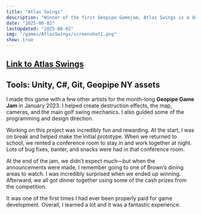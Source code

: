 ```yaml
---
title: "Atlas Swings"
description: "Winner of the first Geopipe Gamejam, Atlas Swings is a destructive golf simulator set in New York"
date: "2025-06-02"
lastUpdated: "2025-06-02"
img: "/games/AtlasSwings/screenshot1.png"
show: true
---
```

## [Link to Atlas Swings](https://cindy-lithium.itch.io/atlas-swings)
## Tools: Unity, C#, Git, Geopipe NY assets

I made this game with a few other artists for the month-long **Geopipe Game Jam** in January 2023. I helped create destruction effects, the map, cameras, and the main golf swing mechanics. I also guided some of the programming and design direction.

Working on this project was incredibly fun and rewarding. At the start, I was on break and helped make the initial prototype. When we returned to school, we rented a conference room to stay in and work together at night. Lots of bug fixes, banter, and snacks were had in that conference room.

At the end of the jam, we didn’t expect much—but when the announcements were made, I remember going to one of Brown’s dining areas to watch. I was incredibly surprised when we ended up winning. Afterward, we all got dinner together using some of the cash prizes from the competition.

It was one of the first times I had ever been properly paid for game development. Overall, I learned a lot and it was a fantastic experience.
